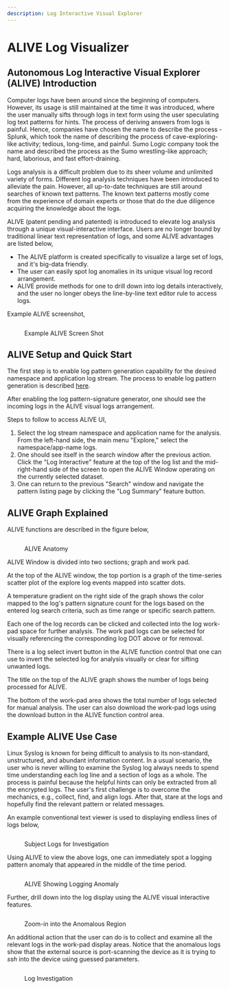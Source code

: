 ```yaml
---
description: Log Interactive Visual Explorer
---
```


# ALIVE Log Visualizer

## Autonomous Log Interactive Visual Explorer (ALIVE) Introduction

Computer logs have been around since the beginning of computers. However, its usage is still maintained at the time it was introduced, where the user manually sifts through logs in text form using the user speculating log text patterns for hints. The process of deriving answers from logs is painful. Hence, companies have chosen the name to describe the process - Splunk, which took the name of describing the process of cave-exploring-like activity; tedious, long-time, and painful. Sumo Logic company took the name and described the process as the Sumo wrestling-like approach; hard, laborious, and fast effort-draining.

Logs analysis is a difficult problem due to its sheer volume and unlimited variety of forms. Different log analysis techniques have been introduced to alleviate the pain. However, all up-to-date techniques are still around searches of known text patterns. The known text patterns mostly come from the experience of domain experts or those that do the due diligence acquiring the knowledge about the logs.

ALIVE (patent pending and patented) is introduced to elevate log analysis through a unique visual-interactive interface. Users are no longer bound by traditional linear text representation of logs, and some ALIVE advantages are listed below,

* The ALIVE platform is created specifically to visualize a large set of logs, and it's big-data friendly.
* The user can easily spot log anomalies in its unique visual log record arrangement.
* ALIVE provide methods for one to drill down into log details interactively, and the user no longer obeys the line-by-line text editor rule to access logs.

Example ALIVE screenshot,

<figure><img src="../../.gitbook/assets/gitbook-alive-example1-2023-04-25_18-53-30.jpg" alt=""><figcaption><p>Example ALIVE Screen Shot</p></figcaption></figure>

## ALIVE Setup and Quick Start

The first step is to enable log pattern generation capability for the desired namespace and application log stream. The process to enable log pattern generation is described [here](../log-pattern-signature/#ps\_stream\_enable).

After enabling the log pattern-signature generator, one should see the incoming logs in the ALIVE visual logs arrangement.

Steps to follow to access ALIVE UI,

1. Select the log stream namespace and application name for the analysis.\
   From the left-hand side, the main menu "Explore," select the namespace/app-name logs.
2. One should see itself in the search window after the previous action. Click the "Log Interactive" feature at the top of the log list and the mid-right-hand side of the screen to open the ALIVE Window operating on the currently selected dataset.
3. One can return to the previous "Search" window and navigate the pattern listing page by clicking the "Log Summary" feature button.

## ALIVE Graph Explained

ALIVE functions are described in the figure below,

<figure><img src="../../.gitbook/assets/alive-anotomy-2023-05-05_17-59-26.jpg" alt=""><figcaption><p>ALIVE Anatomy</p></figcaption></figure>

ALIVE Window is divided into two sections; graph and work pad.

At the top of the ALIVE window, the top portion is a graph of the time-series scatter plot of the explore log events mapped into scatter dots.

A temperature gradient on the right side of the graph shows the color mapped to the log's pattern signature count for the logs based on the entered log search criteria, such as time range or specific search pattern.

Each one of the log records can be clicked and collected into the log work-pad space for further analysis. The work pad logs can be selected for visually referencing the corresponding log DOT above or for removal.

There is a log select invert button in the ALIVE function control that one can use to invert the selected log for analysis visually or clear for sifting unwanted logs.

The title on the top of the ALIVE graph shows the number of logs being processed for ALIVE.

The bottom of the work-pad area shows the total number of logs selected for manual analysis. The user can also download the work-pad logs using the download button in the ALIVE function control area.

## Example ALIVE Use Case

Linux Syslog is known for being difficult to analysis to its non-standard, unstructured, and abundant information content. In a usual scenario, the user who is never willing to examine the Syslog log always needs to spend time understanding each log line and a section of logs as a whole. The process is painful because the helpful hints can only be extracted from all the encrypted logs. The user's first challenge is to overcome the mechanics, e.g., collect, find, and align logs. After that, stare at the logs and hopefully find the relevant pattern or related messages.

An example conventional text viewer is used to displaying endless lines of logs below,

<figure><img src="../../.gitbook/assets/alive-ex0-2023-05-09_23-06-42.jpg" alt=""><figcaption><p>Subject Logs for Investigation</p></figcaption></figure>

Using ALIVE to view the above logs, one can immediately spot a logging pattern anomaly that appeared in the middle of the time period.

<figure><img src="../../.gitbook/assets/alive-ex1-2023-04-21_9-51-02.jpg" alt=""><figcaption><p>ALIVE Showing Logging Anomaly</p></figcaption></figure>

Further, drill down into the log display using the ALIVE visual interactive features.

<figure><img src="../../.gitbook/assets/alive-ex2-2023-04-21_9-51-34.jpg" alt=""><figcaption><p>Zoom-in into the Anomalous Region</p></figcaption></figure>

An additional action that the user can do is to collect and examine all the relevant logs in the work-pad display areas. Notice that the anomalous logs show that the external source is port-scanning the device as it is trying to _ssh_ into the device using guessed parameters.

<figure><img src="../../.gitbook/assets/alive-ex3-2023-04-21_10-15-17.jpg" alt=""><figcaption><p>Log Investigation</p></figcaption></figure>
